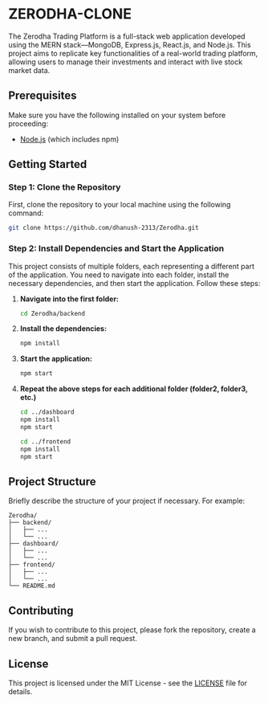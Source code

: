 # ZERODHA-CLONE

The Zerodha Trading Platform is a full-stack web application developed using the MERN stack—MongoDB, Express.js, React.js, and Node.js. This project aims to replicate key functionalities of a real-world trading platform, allowing users to manage their investments and interact with live stock market data.


## Prerequisites

Make sure you have the following installed on your system before proceeding: 

- [Node.js](https://nodejs.org/) (which includes npm)

## Getting Started

### Step 1: Clone the Repository

First, clone the repository to your local machine using the following command:

```bash
git clone https://github.com/dhanush-2313/Zerodha.git
```

### Step 2: Install Dependencies and Start the Application

This project consists of multiple folders, each representing a different part of the application. You need to navigate into each folder, install the necessary dependencies, and then start the application. Follow these steps:

1. **Navigate into the first folder:**

    ```bash
    cd Zerodha/backend
    ```

2. **Install the dependencies:**

    ```bash
    npm install
    ```

3. **Start the application:**

    ```bash
    npm start
    ```

4. **Repeat the above steps for each additional folder (folder2, folder3, etc.)**

    ```bash
    cd ../dashboard
    npm install
    npm start

    cd ../frontend
    npm install
    npm start

## Project Structure

Briefly describe the structure of your project if necessary. For example:

```
Zerodha/
├── backend/
│   ├── ...
│   └── ...
├── dashboard/
│   ├── ...
│   └── ...
├── frontend/
│   ├── ...
│   └── ...
└── README.md
```

## Contributing

If you wish to contribute to this project, please fork the repository, create a new branch, and submit a pull request. 

## License

This project is licensed under the MIT License - see the [LICENSE](LICENSE) file for details.
